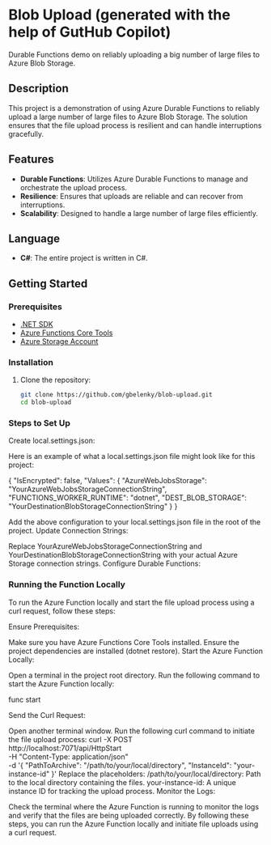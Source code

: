 # Blob Upload (generated with the help of GutHub Copilot)

Durable Functions demo on reliably uploading a big number of large files to Azure Blob Storage.

## Description

This project is a demonstration of using Azure Durable Functions to reliably upload a large number of large files to Azure Blob Storage. The solution ensures that the file upload process is resilient and can handle interruptions gracefully.

## Features

- **Durable Functions**: Utilizes Azure Durable Functions to manage and orchestrate the upload process.
- **Resilience**: Ensures that uploads are reliable and can recover from interruptions.
- **Scalability**: Designed to handle a large number of large files efficiently.

## Language

- **C#**: The entire project is written in C#.

## Getting Started

### Prerequisites

- [.NET SDK](https://dotnet.microsoft.com/download)
- [Azure Functions Core Tools](https://docs.microsoft.com/en-us/azure/azure-functions/functions-run-local)
- [Azure Storage Account](https://azure.microsoft.com/en-us/services/storage/)

### Installation

1. Clone the repository:
   ```sh
   git clone https://github.com/gbelenky/blob-upload.git
   cd blob-upload
   ```
### Steps to Set Up
Create local.settings.json:

Here is an example of what a local.settings.json file might look like for this project:

{
  "IsEncrypted": false,
  "Values": {
    "AzureWebJobsStorage": "YourAzureWebJobsStorageConnectionString",
    "FUNCTIONS_WORKER_RUNTIME": "dotnet",
    "DEST_BLOB_STORAGE": "YourDestinationBlobStorageConnectionString"
  }
}

Add the above configuration to your local.settings.json file in the root of the project.
Update Connection Strings:

Replace YourAzureWebJobsStorageConnectionString and YourDestinationBlobStorageConnectionString with your actual Azure Storage connection strings.
Configure Durable Functions:

### Running the Function Locally
To run the Azure Function locally and start the file upload process using a curl request, follow these steps:

Ensure Prerequisites:

Make sure you have Azure Functions Core Tools installed.
Ensure the project dependencies are installed (dotnet restore).
Start the Azure Function Locally:

Open a terminal in the project root directory.
Run the following command to start the Azure Function locally:

func start


Send the Curl Request:

Open another terminal window.
Run the following curl command to initiate the file upload process:
curl -X POST \
  http://localhost:7071/api/HttpStart \
  -H "Content-Type: application/json" \
  -d '{
        "PathToArchive": "/path/to/your/local/directory",
        "InstanceId": "your-instance-id"
      }'
Replace the placeholders:
/path/to/your/local/directory: Path to the local directory containing the files.
your-instance-id: A unique instance ID for tracking the upload process.
Monitor the Logs:

Check the terminal where the Azure Function is running to monitor the logs and verify that the files are being uploaded correctly.
By following these steps, you can run the Azure Function locally and initiate file uploads using a curl request.
